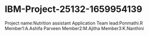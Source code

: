 # IBM-Project-25132-1659954139
Project name:Nutrition assistant Application
Team lead:Ponmathi.R
Member1:A.Ashifa Parveen
Member2:M.Ajitha
Member3:K.Nanthini

